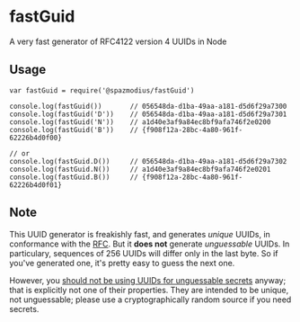 # fastGuid
A very fast generator of RFC4122 version 4 UUIDs in Node

## Usage
```
var fastGuid = require('@spazmodius/fastGuid')

console.log(fastGuid())       // 056548da-d1ba-49aa-a181-d5d6f29a7300
console.log(fastGuid('D'))    // 056548da-d1ba-49aa-a181-d5d6f29a7301
console.log(fastGuid('N'))    // a1d40e3af9a84ec8bf9afa746f2e0200
console.log(fastGuid('B'))    // {f908f12a-28bc-4a80-961f-62226b4d0f00}

// or
console.log(fastGuid.D())     // 056548da-d1ba-49aa-a181-d5d6f29a7302
console.log(fastGuid.N())     // a1d40e3af9a84ec8bf9afa746f2e0201
console.log(fastGuid.B())     // {f908f12a-28bc-4a80-961f-62226b4d0f01}
```

## Note
This UUID generator is freakishly fast, and generates _unique_ UUIDs, in conformance with the [RFC](https://tools.ietf.org/html/rfc4122).  But it __does not__ generate _unguessable_ UUIDs.  In particulary, sequences of 256 UUIDs
will differ only in the last byte.  So if you've generated one, it's pretty easy to guess the next one.

However, you [should not be using UUIDs for unguessable secrets](https://tools.ietf.org/html/rfc4122#section-6) anyway; that is explicitly not one of their
properties.  They are intended to be unique, not unguessable; please use a cryptographically random source if you need secrets.
